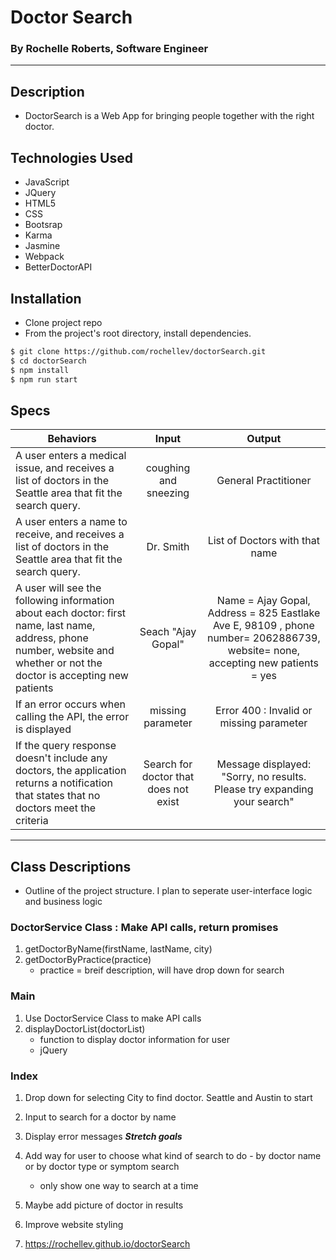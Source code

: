 # Doctor Search
### By Rochelle Roberts, Software Engineer

-----

## Description
* DoctorSearch is a Web App for bringing people together with the right doctor.


## Technologies Used
* JavaScript
* JQuery
* HTML5      
* CSS
* Bootsrap      
* Karma
* Jasmine
* Webpack       
* BetterDoctorAPI

## Installation
* Clone project repo
* From the project's root directory, install dependencies.

```sh
$ git clone https://github.com/rochellev/doctorSearch.git
$ cd doctorSearch
$ npm install
$ npm run start
```

## Specs

| Behaviors       | Input          | Output      |
| ---------------- |:------------:| :--------------:|
| A user enters a medical issue, and receives a list of doctors in the Seattle area that fit the search query. | coughing and sneezing | General Practitioner |
| A user enters a name to receive, and receives a list of doctors in the Seattle area that fit the search query. | Dr. Smith | List of Doctors with that name |
| A user will see the following information about each doctor: first name, last name, address, phone number, website and whether or not the doctor is accepting new patients | Seach "Ajay Gopal" | Name = Ajay Gopal, Address = 825 Eastlake Ave E, 98109 , phone number= 2062886739, website= none, accepting new patients = yes |
| If an error occurs when calling the API, the error is displayed | missing parameter | Error 400 : Invalid or missing parameter |
| If the query response doesn't include any doctors, the application returns a notification that states that no doctors meet the criteria | Search for doctor that does not exist | Message displayed: "Sorry, no results. Please try expanding your search" |

---
## Class Descriptions
* Outline of the project structure. I plan to seperate user-interface logic and business logic

### DoctorService Class : Make API calls, return promises
1. getDoctorByName(firstName, lastName, city)
2. getDoctorByPractice(practice)
    * practice = breif description, will have drop down for search

### Main
1. Use DoctorService Class to make API calls
2. displayDoctorList(doctorList)
    * function to display doctor information for user
    * jQuery

### Index
1. Drop down for selecting City to find doctor. Seattle and Austin to start
2. Input to search for a doctor by name
3. Display error messages
***Stretch goals***
4. Add way for user to choose what kind of search to do - by doctor name or by doctor type or symptom search
    * only show one way to search at a time
5. Maybe add picture of doctor in results
6. Improve website styling

7. https://rochellev.github.io/doctorSearch
